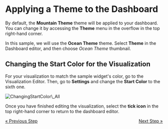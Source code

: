 # Applying a Theme to the Dashboard 

By default, the **Mountain Theme** theme will be applied to your
dashboard. You can change it by accessing the **Theme** menu in the
overflow in the top right-hand corner.


In this sample, we will use the **Ocean Theme** theme. Select
**Theme** in the Dashboard editor, and then choose *Ocean Theme* thumbnail.

## Changing the Start Color for the Visualization

For your visualization to match the sample widget's color, go to the
Visualization Editor. Then, go to **Settings** and change the **Start
Color** to the sixth one.

<img src="images/ChangingStartColor_All.png" alt="ChangingStartColor\_All" class="responsive-img"/>

Once you have finished editing the visualization, select the **tick icon** in the top right-hand corner to return to the dashboard editor.

<style>
.previous {
    text-align: left
}

.next {
    float: right
}

</style>

<a href="applying-formatting-visualization.md" class="previous">&laquo; Previous Step</a>
<a href="adding-other-visualizations.md" class="next">Next Step &raquo;</a>